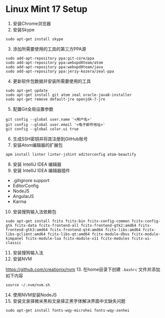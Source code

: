# Linux Mint 17 Setup

1. 安装Chrome浏览器
2. 安装Skype

  ```
  sudo apt-get install skype
  ```
3. 添加所需要使用的工具的第三方PPA源

  ```
  sudo add-apt-repository ppa:git-core/ppa
  sudo add-apt-repository ppa:webupd8team/atom
  sudo add-apt-repository ppa:webupd8team/java
  sudo add-apt-repository ppa:jerzy-kozera/zeal-ppa
  ```
4. 更新软件包数据并安装所需要使用的工具

  ```
  sudo apt-get update
  sudo apt-get install git atom zeal oracle-java8-installer
  sudo apt-get remove default-jre openjdk-7-jre
  ```
5. 配置Git全局设置参数

  ```
  git config --global user.name '<用户名>'
  git config --global user.email '<电子邮件地址>'
  git config --global color.ui true
  ```
6. 生成SSH密钥并将其注册到GitHub账号
7. 安装Atom编辑器的扩展包

  ```
  apm install linter linter-jshint editorconfig atom-beautify
  ```
8. 安装 IntelliJ IDEA 编辑器
9. 安装 IntelliJ IDEA 编辑器插件
  - .gitignore support
  - EditorConfig
  - NodeJS
  - AngularJS
  - Karma
10. 安装搜狗输入法依赖包

  ```
  sudo apt-get install fcitx fcitx-bin fcitx-config-common fcitx-config-gtk fcitx-data fcitx-frontend-all fcitx-frontend-gtk2:amd64 fcitx-frontend-gtk3:amd64 fcitx-frontend-qt4:amd64 fcitx-libs:amd64 fcitx-libs-gclient:amd64 fcitx-libs-qt:amd64 fcitx-module-dbus fcitx-module-kimpanel fcitx-module-lua fcitx-module-x11 fcitx-modules fcitx-ui-classic
  ```
11. 安装搜狗输入法
12. 安装NVM

  https://github.com/creationix/nvm
13. 在home目录下创建 ```.bashrc``` 文件并添加如下内容

  ```
  source ~/.nvm/nvm.sh
  ```
14. 使用NVM安装NodeJS
15. 安装文泉驿微米黑和文泉驿正黑字体解决界面中文缺失问题

  ```
  sudo apt-get install fonts-wqy-microhei fonts-wqy-zenhei
  ```

